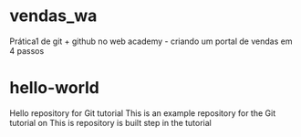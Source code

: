 # vendas_wa
Prática1 de git + github no web academy - criando um portal de vendas em 4 passos
# hello-world
Hello repository for Git tutorial
This is an example repository for the Git tutorial on
This is repository is built step in the tutorial
